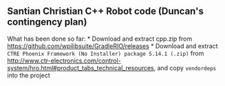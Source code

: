 Santian Christian C++ Robot code (Duncan's contingency plan)
---

What has been done so far:
    * Download and extract cpp.zip from https://github.com/wpilibsuite/GradleRIO/releases
    * Download and extract `CTRE Phoenix Framework (No Installer) package 5.14.1 (.zip)` from http://www.ctr-electronics.com/control-system/hro.html#product_tabs_technical_resources, and copy `vendordeps` into the project
